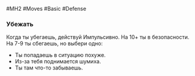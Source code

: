 #MH2 #Moves #Basic #Defense 

### **Убежать** 

Когда ты убегаешь, действуй Импульсивно. На 10+ ты в безопасности. На 7-9 ты сбегаешь, но выбери одно: 
- Ты попадаешь в ситуацию похуже. 
- Из-за тебя поднимается шумиха. 
- Ты там что-то забываешь.